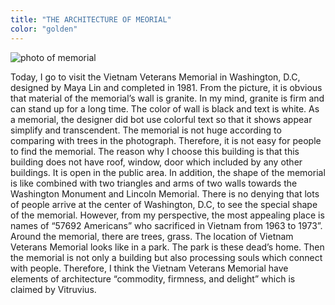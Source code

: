 ```yaml
---
title: "THE ARCHITECTURE OF MEORIAL"
color: "golden"
---
```


<img src="/web1-sp/img/memorial.jpg" alt="photo of memorial" class="photo-memorial">
<div class="context">
      <p>Today, I go to visit the Vietnam Veterans Memorial in Washington, D.C, designed by Maya Lin and completed in 1981.
      From the picture, it is obvious that material of the memorial’s wall is granite. In my mind, granite 
      is firm and can stand up for a long time. The color of wall is black and text is white. As a memorial, 
      the designer did bot use colorful text so that it shows appear simplify and transcendent. The memorial is not
      huge according to comparing with trees in the photograph. Therefore, it is not easy for people to find the memorial. 
      The reason why I choose this building is that this building does not have roof, window, door which included by any 
      other buildings. It is open in the public area. In addition, the shape of the memorial is like combined with two 
      triangles and arms of two walls towards the Washington Monument and Lincoln Memorial. There is no denying that 
      lots of people arrive at the center of Washington, D.C, to see the special shape of the memorial. However, 
      from my perspective, the most appealing place is names of “57692 Americans” who sacrificed in Vietnam from 1963 to 1973”.
      Around the memorial, there are trees, grass. The location of Vietnam Veterans Memorial looks like in a park. 
      The park is these dead’s home. Then the memorial is not only a building but also processing souls which connect
      with people. Therefore, I think the Vietnam Veterans Memorial have elements of architecture “commodity, firmness, 
      and delight” which is claimed by Vitruvius. </p>
</div>
